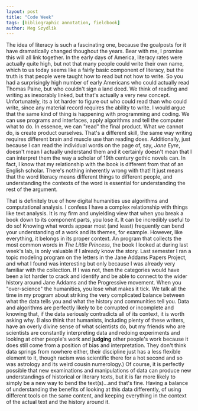 ```yaml
---  
layout: post  
title: "Code Week"  
tags: [bibliographic annotation, fieldbook]  
author: Meg Szydlik 
---
```


The idea of literacy is such a fascinating one, because the goalposts for it have dramatically changed thoughout the years. Bear with me, I promise this will all link together. In the early days of America, literacy rates were actually quite high, but not that many people could write their own name, which to us today seems like a fairly basic component of literacy, but the truth is that people were taught how to read but not how to write. So you had a surprisingly high number of early Americans who could actually read Thomas Paine, but who couldn't sign a land deed. We think of reading and writing as inexorably linked, but that's actually a very new concept. Unfortunately, its a lot harder to figure out who could read than who could write, since any material record requires the ability to write. I would argue that the same kind of thing is happening with programming and coding. We can use programs and interfaces, apply algorithms and tell the computer what to do. In essence, we can "read" the final product. What we cannot do, is create product ourselves. That's a different skill, the same way writing requires different brain and muscle use than reading does. Additionally, just because I can read the individual words on the page of, say, *Jane Eyre*, doesn't mean I actually understand them and it certainly doesn't mean that I can interpret them the way a scholar of 19th century gothic novels can. In fact, I know that my relationship with the book is different from that of an English scholar. There's nothing inherently wrong with that! It just means that the word literacy means different things to different people, and understanding the contexts of the word is essential for understanding the rest of the argument.

That is definitely true of how digital humanities use algorithms and computational analysis. I confess I have a complex relationship with things like text analysis. It is my firm and unyielding view that when you break a book down to its component parts, you lose it. It can be incredibly useful to do so! Knowing what words appear most (and least) frequently can bend your understanding of a work and its themes, for example. However, like everything, it belongs in its proper context. An program that collects the most common words in *The Little Princess*, the book I looked at during last week's lab, is only valuable if I already know the story. Last semester I ran a topic modeling program on the letters in the Jane Addams Papers Project, and what I found was interesting but only because I was already very familiar with the collection. If I was not, then the categories would have been a lot harder to crack and identify and be able to connect to the wider history around Jane Addams and the Progressive movement. When you "over-science" the humanities, you lose what makes it tick. We talk all the time in my program about striking the very complicated balance between what the data tells you and what the history and communities tell you. Data and algorithms are perfectly likely to be corrupted or incomplete and knowing that, if the data seriously contradicts all of its context, it is worth asking why. (I also think that humanists, including plenty of these writers, have an overly divine sense of what scientists do, but my friends who are scientists are constantly interpreting data and redoing experiments and looking at other people's work and **judging** other people's work because it does still come from a position of bias and interpretation. They don't think data springs from nowhere either, their discipline just has a less flexible element to it, though racism was scientific there for a hot second and so was astrology and its weird cousin numerology.) Of course, it is perfectly possible that new examinations and manipulations of data can produce new understandings of historical or literary texts, but it is far more likely to simply be a new way to bend the text(s)...and that's fine. Having a balance of understanding the benefits of looking at this data differently, of using different tools on the same content, and keeping everything in the context of the actual text and the history around it. 